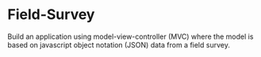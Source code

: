 # Field-Survey
Build an application using model-view-controller (MVC) where the model is based on javascript object notation (JSON) data from a field survey. 
